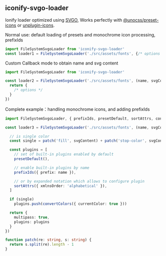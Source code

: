 ## iconify-svgo-loader

Ionify loader optimized using [SVGO](https://github.com/svg/svgo), Works perfectly with [@unocss/preset-icons](https://unocss.dev/presets/icons) or [unplugin-icons](https://github.com/antfu/unplugin-icons).

Normal use: default loading of presets and monochrome icon processing, prefixIds

```ts
import FileSystemSvgoLoader from 'iconify-svgo-loader'
const loader1 = FileSystemSvgoLoader('./src/assets/fonts', {/* options */})
```

Custom Callback mode to obtain name and svg content

```ts
import FileSystemSvgoLoader from 'iconify-svgo-loader'

const loader2 = FileSystemSvgoLoader('./src/assets/fonts', (name, svgContent) => {
  return {
    /* options */
  }
})
```

Complete example：handling monochrome icons, and adding prefixIds

```ts
import FileSystemSvgoLoader, { prefixIds, presetDefault, sortAttrs, convertColors } from 'iconify-svgo-loader'

const loader3 = FileSystemSvgoLoader('./src/assets/fonts', (name, svgContent) => {

  // is single color
  const single = patch('fill', svgContent) + patch('stop-color', svgContent) === 1

  const plugins = [
    // set of built-in plugins enabled by default
    presetDefault(),

    // enable built-in plugins by name
    prefixIds({ prefix: name }),

    // or by expanded notation which allows to configure plugin
    sortAttrs({ xmlnsOrder: 'alphabetical' }),
  ]

  if (single)
    plugins.push(convertColors({ currentColor: true }))

  return {
    multipass: true,
    plugins: plugins
  }
})

function patch(re: string, s: string) {
  return s.split(re).length - 1
}
```
